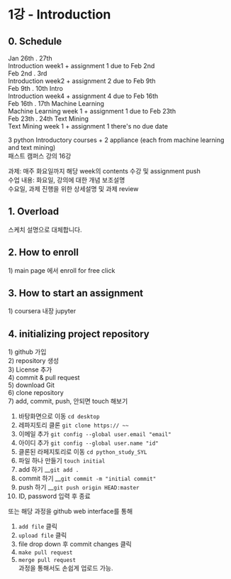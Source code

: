 # 1강 - Introduction

## 0. Schedule

Jan 26th . 27th   
Introduction week1 + assignment 1 due to Feb 2nd  
Feb 2nd .  3rd   
Introduction week2 + assignment 2 due to Feb 9th  
Feb 9th .   10th Intro  
Introduction week4 + assignment 4 due to Feb 16th  
Feb 16th . 17th Machine Learning  
Machine Learning week 1 + assignment 1 due to Feb 23th  
Feb 23th . 24th Text Mining  
Text Mining week 1 + assignment 1 there's no due date

3 python Introductory courses + 2 appliance \(each from machine learning and text mining\)   
패스트 캠퍼스 강의 16강

과제: 매주 화요일까지 해당 week의 contents 수강 및 assignment push   
수업 내용: 화요일, 강의에 대한 개념 보조설명  
수요일, 과제 진행을 위한 상세설명 및 과제 review  


## 1. Overload

스케치 설명으로 대체합니다.

## 2. How to enroll 

1\) main page 에서 enroll for free click 

## 3. How to start an assignment

1\) coursera 내장 jupyter

## 4. initializing project repository

1\) github 가입  
2\) repository 생성  
3\) License 추가  
4\) commit & pull request  
5\) download Git  
6\) clone repository  
7\) add, commit, push, 안되면 touch 해보기

1. 바탕화면으로 이동 `cd desktop` 
2. 레파지토리 클론 `git clone https:// ~~`
3. 이메일 추가 `git config --global user.email "email"`
4. 아이디 추가 `git config --global user.name "id"`
5. 클론된 라페지토리로 이동 `cd python_study_SYL`
6. 파일 하나 만들기 `touch initial`
7. add 하기 __`git add .`
8. commit 하기 __`git commit -m "initial commit"`
9. push 하기 __`git push origin HEAD:master`
10. ID, password 입력 후 종료 

또는 해당 과정을 github web interface를 통해  
1. `add file` 클릭   
2. `upload file` 클릭  
3. file drop down 후 commit changes 클릭  
4. `make pull request`  
5. `merge pull request`  
과정을 통해서도 손쉽게 업로드 가능.

